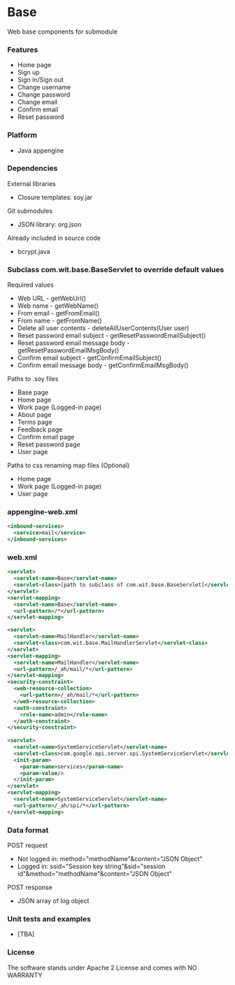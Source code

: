 # Base

Web base components for submodule

### Features
* Home page
* Sign up
* Sign in/Sign out
* Change username
* Change password
* Change email
* Confirm email
* Reset password

### Platform
* Java appengine

### Dependencies

External libraries
* Closure templates: soy.jar

Git submodules
* JSON library: org.json

Already included in source code
* bcrypt.java

### Subclass com.wit.base.BaseServlet to override default values

Required values
* Web URL - getWebUrl()
* Web name - getWebName()
* From email - getFromEmail()
* From name - getFromName()
* Delete all user contents - deleteAllUserContents(User user)
* Reset password email subject - getResetPasswordEmailSubject()
* Reset password email message body - getResetPasswordEmailMsgBody()
* Confirm email subject - getConfirmEmailSubject()
* Confirm email message body - getConfirmEmailMsgBody()

Paths to .soy files
* Base page
* Home page
* Work page (Logged-in page)
* About page
* Terms page
* Feedback page
* Confirm email page
* Reset password page
* User page

Paths to css renaming map files (Optional)
* Home page
* Work page (Logged-in page)
* User page   

### appengine-web.xml
```xml
<inbound-services>
  <service>mail</service>
</inbound-services>
```

### web.xml
```xml
<servlet>
  <servlet-name>Base</servlet-name>
  <servlet-class>[path to subclass of com.wit.base.BaseServlet]</servlet-class>
</servlet>
<servlet-mapping>
  <servlet-name>Base</servlet-name>
  <url-pattern>/*</url-pattern>
</servlet-mapping>

<servlet>
  <servlet-name>MailHandler</servlet-name>
  <servlet-class>com.wit.base.MailHandlerServlet</servlet-class>
</servlet>
<servlet-mapping>
  <servlet-name>MailHandler</servlet-name>
  <url-pattern>/_ah/mail/*</url-pattern>
</servlet-mapping>
<security-constraint>
  <web-resource-collection>
    <url-pattern>/_ah/mail/*</url-pattern>
  </web-resource-collection>
  <auth-constraint>
    <role-name>admin</role-name>
  </auth-constraint>
</security-constraint>
  
<servlet>
  <servlet-name>SystemServiceServlet</servlet-name>
  <servlet-class>com.google.api.server.spi.SystemServiceServlet</servlet-class>
  <init-param>
    <param-name>services</param-name>
    <param-value/>
  </init-param>
</servlet>
<servlet-mapping>
  <servlet-name>SystemServiceServlet</servlet-name>
  <url-pattern>/_ah/spi/*</url-pattern>
</servlet-mapping>
```

### Data format

POST request
* Not logged in: method="methodName"&content="JSON Object"
* Logged in: ssid="Session key string"&sid="session id"&method="methodName"&content="JSON Object"

POST response
* JSON array of log object

### Unit tests and examples
* [TBA]

### License

The software stands under Apache 2 License and comes with NO WARRANTY
